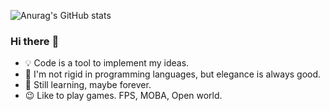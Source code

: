 ![Anurag's GitHub stats](https://github-readme-stats.vercel.app/api?username=TaoChenyue&show_icons=true&theme=radical)

### Hi there :clap:
+ :bulb: Code is a tool to implement my ideas.
+ :wrench: I'm not rigid in programming languages, but elegance is always good.
+ :high_brightness: Still learning, maybe forever. 
+ :wink: Like to play games. FPS, MOBA, Open world.